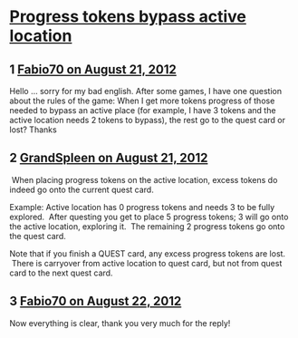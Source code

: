 # [Progress tokens bypass active location](https://community.fantasyflightgames.com/topic/69604-progress-tokens-bypass-active-location/)

## 1 [Fabio70 on August 21, 2012](https://community.fantasyflightgames.com/topic/69604-progress-tokens-bypass-active-location/?do=findComment&comment=678846)

Hello … sorry for my bad english. After some games, I have one question about the rules of the game:
When I get more tokens progress of those needed to bypass an active place (for example, I have 3 tokens and the active location needs 2 tokens to bypass), the rest go to the quest card or lost? Thanks

## 2 [GrandSpleen on August 21, 2012](https://community.fantasyflightgames.com/topic/69604-progress-tokens-bypass-active-location/?do=findComment&comment=678958)

 When placing progress tokens on the active location, excess tokens do indeed go onto the current quest card.

Example: Active location has 0 progress tokens and needs 3 to be fully explored.  After questing you get to place 5 progress tokens; 3 will go onto the active location, exploring it.  The remaining 2 progress tokens go onto the quest card.

Note that if you finish a QUEST card, any excess progress tokens are lost.  There is carryover from active location to quest card, but not from quest card to the next quest card.

## 3 [Fabio70 on August 22, 2012](https://community.fantasyflightgames.com/topic/69604-progress-tokens-bypass-active-location/?do=findComment&comment=679246)

Now everything is clear, thank you very much for the reply!


